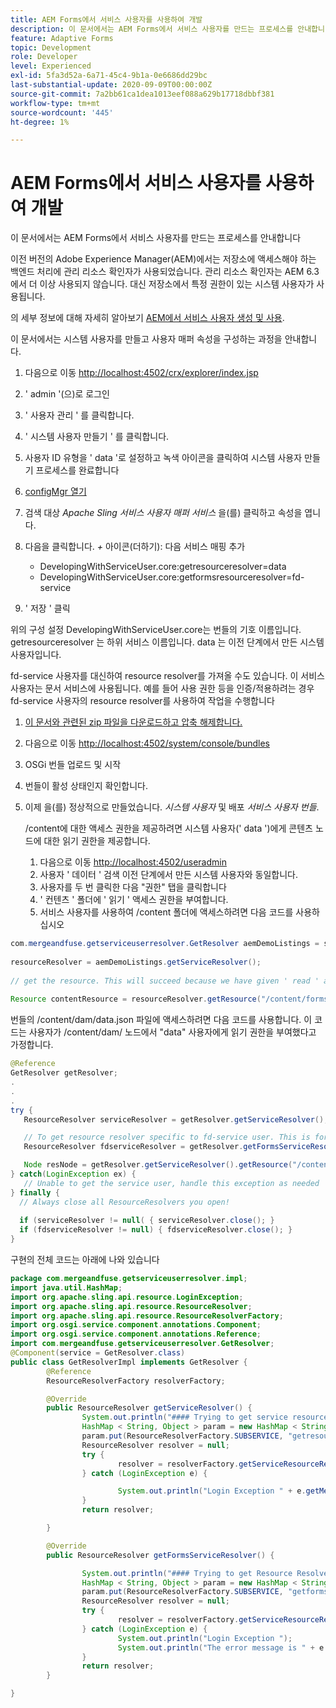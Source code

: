 ```yaml
---
title: AEM Forms에서 서비스 사용자를 사용하여 개발
description: 이 문서에서는 AEM Forms에서 서비스 사용자를 만드는 프로세스를 안내합니다
feature: Adaptive Forms
topic: Development
role: Developer
level: Experienced
exl-id: 5fa3d52a-6a71-45c4-9b1a-0e6686dd29bc
last-substantial-update: 2020-09-09T00:00:00Z
source-git-commit: 7a2bb61ca1dea1013eef088a629b17718dbbf381
workflow-type: tm+mt
source-wordcount: '445'
ht-degree: 1%

---
```


# AEM Forms에서 서비스 사용자를 사용하여 개발

이 문서에서는 AEM Forms에서 서비스 사용자를 만드는 프로세스를 안내합니다

이전 버전의 Adobe Experience Manager(AEM)에서는 저장소에 액세스해야 하는 백엔드 처리에 관리 리소스 확인자가 사용되었습니다. 관리 리소스 확인자는 AEM 6.3에서 더 이상 사용되지 않습니다. 대신 저장소에서 특정 권한이 있는 시스템 사용자가 사용됩니다.

의 세부 정보에 대해 자세히 알아보기 [AEM에서 서비스 사용자 생성 및 사용](https://experienceleague.adobe.com/docs/experience-manager-learn/cloud-service/developing/advanced/service-users.html).

이 문서에서는 시스템 사용자를 만들고 사용자 매퍼 속성을 구성하는 과정을 안내합니다.

1. 다음으로 이동 [http://localhost:4502/crx/explorer/index.jsp](http://localhost:4502/crx/explorer/index.jsp)
1. &#39; admin &#39;(으)로 로그인
1. &#39; 사용자 관리 &#39; 를 클릭합니다.
1. &#39; 시스템 사용자 만들기 &#39; 를 클릭합니다.
1. 사용자 ID 유형을 &#39; data &#39;로 설정하고 녹색 아이콘을 클릭하여 시스템 사용자 만들기 프로세스를 완료합니다
1. [configMgr 열기](http://localhost:4502/system/console/configMgr)
1. 검색 대상 _Apache Sling 서비스 사용자 매퍼 서비스_ 을(를) 클릭하고 속성을 엽니다.
1. 다음을 클릭합니다. *+* 아이콘(더하기): 다음 서비스 매핑 추가

   * DevelopingWithServiceUser.core:getresourceresolver=data
   * DevelopingWithServiceUser.core:getformsresourceresolver=fd-service

1. &#39; 저장 &#39; 클릭

위의 구성 설정 DevelopingWithServiceUser.core는 번들의 기호 이름입니다. getresourceresolver 는 하위 서비스 이름입니다. data 는 이전 단계에서 만든 시스템 사용자입니다.

fd-service 사용자를 대신하여 resource resolver를 가져올 수도 있습니다. 이 서비스 사용자는 문서 서비스에 사용됩니다. 예를 들어 사용 권한 등을 인증/적용하려는 경우 fd-service 사용자의 resource resolver를 사용하여 작업을 수행합니다

1. [이 문서와 관련된 zip 파일을 다운로드하고 압축 해제합니다.](assets/developingwithserviceuser.zip)
1. 다음으로 이동 [http://localhost:4502/system/console/bundles](http://localhost:4502/system/console/bundles)
1. OSGi 번들 업로드 및 시작
1. 번들이 활성 상태인지 확인합니다.
1. 이제 을(를) 정상적으로 만들었습니다. *시스템 사용자* 및 배포 *서비스 사용자 번들*.

   /content에 대한 액세스 권한을 제공하려면 시스템 사용자(&#39; data &#39;)에게 콘텐츠 노드에 대한 읽기 권한을 제공합니다.

   1. 다음으로 이동 [http://localhost:4502/useradmin](http://localhost:4502/useradmin)
   1. 사용자 &#39; 데이터 &#39; 검색 이전 단계에서 만든 시스템 사용자와 동일합니다.
   1. 사용자를 두 번 클릭한 다음 &quot;권한&quot; 탭을 클릭합니다
   1. &#39; 컨텐츠 &#39; 폴더에 &#39; 읽기 &#39; 액세스 권한을 부여합니다.
   1. 서비스 사용자를 사용하여 /content 폴더에 액세스하려면 다음 코드를 사용하십시오



```java
com.mergeandfuse.getserviceuserresolver.GetResolver aemDemoListings = sling.getService(com.mergeandfuse.getserviceuserresolver.GetResolver.class);
   
resourceResolver = aemDemoListings.getServiceResolver();
   
// get the resource. This will succeed because we have given ' read ' access to the content node
   
Resource contentResource = resourceResolver.getResource("/content/forms/af/sandbox/abc.pdf");
```

번들의 /content/dam/data.json 파일에 액세스하려면 다음 코드를 사용합니다. 이 코드는 사용자가 /content/dam/ 노드에서 &quot;data&quot; 사용자에게 읽기 권한을 부여했다고 가정합니다.

```java
@Reference
GetResolver getResolver;
.
.
.
try {
   ResourceResolver serviceResolver = getResolver.getServiceResolver();

   // To get resource resolver specific to fd-service user. This is for Document Services
   ResourceResolver fdserviceResolver = getResolver.getFormsServiceResolver();

   Node resNode = getResolver.getServiceResolver().getResource("/content/dam/data.json").adaptTo(Node.class);
} catch(LoginException ex) {
   // Unable to get the service user, handle this exception as needed
} finally {
  // Always close all ResourceResolvers you open!
  
  if (serviceResolver != null( { serviceResolver.close(); }
  if (fdserviceResolver != null) { fdserviceResolver.close(); }
}
```

구현의 전체 코드는 아래에 나와 있습니다

```java
package com.mergeandfuse.getserviceuserresolver.impl;
import java.util.HashMap;
import org.apache.sling.api.resource.LoginException;
import org.apache.sling.api.resource.ResourceResolver;
import org.apache.sling.api.resource.ResourceResolverFactory;
import org.osgi.service.component.annotations.Component;
import org.osgi.service.component.annotations.Reference;
import com.mergeandfuse.getserviceuserresolver.GetResolver;
@Component(service = GetResolver.class)
public class GetResolverImpl implements GetResolver {
        @Reference
        ResourceResolverFactory resolverFactory;

        @Override
        public ResourceResolver getServiceResolver() {
                System.out.println("#### Trying to get service resource resolver ....  in my bundle");
                HashMap < String, Object > param = new HashMap < String, Object > ();
                param.put(ResourceResolverFactory.SUBSERVICE, "getresourceresolver");
                ResourceResolver resolver = null;
                try {
                        resolver = resolverFactory.getServiceResourceResolver(param);
                } catch (LoginException e) {

                        System.out.println("Login Exception " + e.getMessage());
                }
                return resolver;

        }

        @Override
        public ResourceResolver getFormsServiceResolver() {

                System.out.println("#### Trying to get Resource Resolver for forms ....  in my bundle");
                HashMap < String, Object > param = new HashMap < String, Object > ();
                param.put(ResourceResolverFactory.SUBSERVICE, "getformsresourceresolver");
                ResourceResolver resolver = null;
                try {
                        resolver = resolverFactory.getServiceResourceResolver(param);
                } catch (LoginException e) {
                        System.out.println("Login Exception ");
                        System.out.println("The error message is " + e.getMessage());
                }
                return resolver;
        }

}
```
